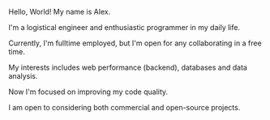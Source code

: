 Hello, World! My name is Alex.

I'm a logistical engineer and enthusiastic programmer in my daily life.

Currently, I'm fulltime employed, but I'm open for any collaborating in a free time.

My interests includes web performance (backend), databases and data analysis.

Now I'm focused on improving my code quality.

I am open to considering both commercial and open-source projects.


<!---
A1eksMa/A1eksMa is a ✨ special ✨ repository because its `README.md` (this file) appears on your GitHub profile.
You can click the Preview link to take a look at your changes.
--->
